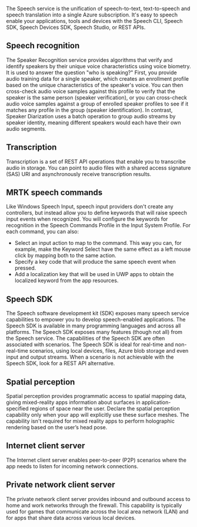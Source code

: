 The Speech service is the unification of speech-to-text, text-to-speech and speech translation into a single Azure subscription. It's easy to speech enable your applications, tools and devices with the Speech CLI, Speech SDK, Speech Devices SDK, Speech Studio, or REST APIs.

## Speech recognition

The Speaker Recognition service provides algorithms that verify and identify speakers by their unique voice characteristics using voice biometry. It is used to answer the question "who is speaking?" First, you provide audio training data for a single speaker, which creates an enrollment profile based on the unique characteristics of the speaker's voice. You can then cross-check audio voice samples against this profile to verify that the speaker is the same person (speaker verification), or you can cross-check audio voice samples against a group of enrolled speaker profiles to see if it matches any profile in the group (speaker identification). In contrast, Speaker Diarization uses a batch operation to group audio streams by speaker identity, meaning different speakers would each have their own audio segments.

## Transcription

Transcription is a set of REST API operations that enable you to transcribe audio in storage. You can point to audio files with a shared access signature (SAS) URI and asynchronously receive transcription results.

## MRTK speech commands

Like Windows Speech Input, speech input providers don't create any controllers, but instead allow you to define keywords that will raise speech input events when recognized. You will configure the keywords for recognition in the Speech Commands Profile in the Input System Profile. For each command, you can also:

* Select an input action to map to the command. This way you can, for example, make the Keyword Select have the same effect as a left mouse click by mapping both to the same action.
* Specify a key code that will produce the same speech event when pressed.
* Add a localization key that will be used in UWP apps to obtain the localized keyword from the app resources.

## Speech SDK

The Speech software development kit (SDK) exposes many speech service capabilities to empower you to develop speech-enabled applications. The Speech SDK is available in many programming languages and across all platforms. The Speech SDK exposes many features (though not all) from the Speech service. The capabilities of the Speech SDK are often associated with scenarios. The Speech SDK is ideal for real-time and non-real-time scenarios, using local devices, files, Azure blob storage and even input and output streams. When a scenario is not achievable with the Speech SDK, look for a REST API alternative.

## Spatial perception

Spatial perception provides programmatic access to spatial mapping data, giving mixed-reality apps information about surfaces in application-specified regions of space near the user. Declare the spatial perception capability only when your app will explicitly use these surface meshes. The capability isn't required for mixed reality apps to perform holographic rendering based on the user’s head pose.

## Internet client server

The Internet client server enables peer-to-peer (P2P) scenarios where the app needs to listen for incoming network connections.

## Private network client server

The private network client server provides inbound and outbound access to home and work networks through the firewall. This capability is typically used for games that communicate across the local area network (LAN) and for apps that share data across various local devices.
